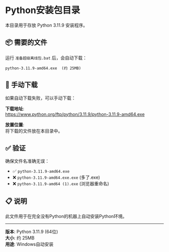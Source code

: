 # Python安装包目录

本目录用于存放 Python 3.11.9 安装程序。

## 📦 需要的文件

运行 `准备超级离线包.bat` 后，会自动下载：

```
python-3.11.9-amd64.exe  (约 25MB)
```

## 🔗 手动下载

如果自动下载失败，可以手动下载：

**下载地址**:  
https://www.python.org/ftp/python/3.11.9/python-3.11.9-amd64.exe

**放置位置**:  
将下载的文件放在本目录中。

## ✅ 验证

确保文件名准确无误：
- ✅ `python-3.11.9-amd64.exe`
- ❌ `python-3.11.9-amd64.exe.exe` (多了.exe)
- ❌ `python-3.11.9-amd64 (1).exe` (浏览器重命名)

## 📋 说明

此文件用于在完全没有Python的机器上自动安装Python环境。

---

**版本**: Python 3.11.9 (64位)  
**大小**: 约 25MB  
**用途**: Windows自动安装
